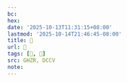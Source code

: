 ```yaml
---
bc:
hex:
date: '2025-10-13T11:31:15+08:00'
lastmod: '2025-10-14T21:46:45-08:00'
title: 󰨴
url: 󰨴
tags: [𦩵, 𦩵]
src: GHZR, DCCV
note:
---
```

